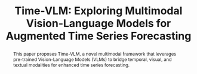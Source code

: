 ---
title: "Time-VLM: Exploring Multimodal Vision-Language Models for Augmented Time Series Forecasting"
authors:
  - Siru Zhong
  - Weilin Ruan
  - Ming Jin
  - Huan Li
  - Qingsong Wen
  - Yuxuan Liang
pub: "Under review"
pub_date: "2025"
selected: true
categories: ["Time Series", "Multimodal"]
cover: "/images/time-vlm.png"
abstract: "This paper proposes Time-VLM, a novel multimodal framework that leverages pre-trained Vision-Language Models (VLMs) to bridge temporal, visual, and textual modalities for enhanced time series forecasting."
links:
  Paper:
    url: "https://arxiv.org/abs/2502.04395"
    target: "_blank"
--- 